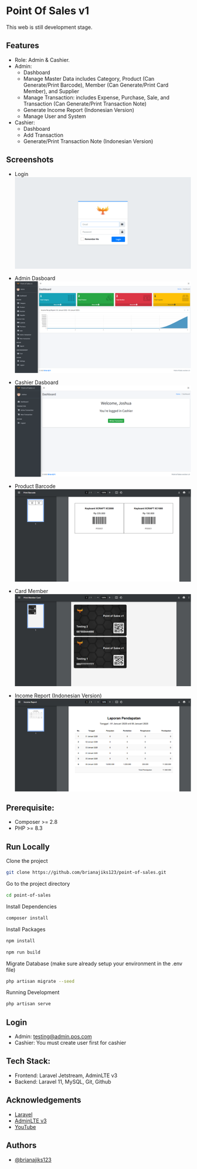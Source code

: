 # Point Of Sales v1
This web is still development stage.


## Features

- Role: Admin & Cashier.
- Admin:
  - Dashboard
  - Manage Master Data includes Category, Product (Can Generate/Print Barcode), Member (Can Generate/Print Card Member), and Supplier
  - Manage Transaction: includes Expense, Purchase, Sale, and Transaction (Can Generate/Print Transaction Note)
  - Generate Income Report (Indonesian Version)
  - Manage User and System
- Cashier:
  - Dashboard
  - Add Transaction
  - Generate/Print Transaction Note (Indonesian Version)


## Screenshots

- Login
![App Screenshot: Transaction](./docs/login.png)

- Admin Dasboard
![App Screenshot: Transaction](./docs/admin_dashboard.png)

- Cashier Dasboard
![App Screenshot: Transaction](./docs/cashier_dashboard.png)

- Product Barcode
![App Screenshot: Transaction](./docs/admin_product_print_barcode.png)

- Card Member
![App Screenshot: Transaction](./docs/admin_member_print_card_member.png)

- Income Report (Indonesian Version)
![App Screenshot: Transaction](./docs/admin_report_print.png)


## Prerequisite:

- Composer >= 2.8
- PHP >= 8.3


## Run Locally

Clone the project

```bash
git clone https://github.com/brianajiks123/point-of-sales.git
```

Go to the project directory

```bash
cd point-of-sales
```

Install Dependencies

```bash
composer install
```

Install Packages

```bash
npm install
```

```bash
npm run build
```

Migrate Database (make sure already setup your environment in the .env file)

```bash
php artisan migrate --seed
```

Running Development

```bash
php artisan serve
```


## Login

- Admin: testing@admin.pos.com
- Cashier: You must create user first for cashier


## Tech Stack:

- Frontend: Laravel Jetstream, AdminLTE v3
- Backend: Laravel 11, MySQL, Git, Github


## Acknowledgements

 - [Laravel](https://laravel.com/docs/11.x)
 - [AdminLTE v3](https://github.com/ColorlibHQ/AdminLTE)
 - [YouTube](https://www.youtube.com/@W2Learn)


## Authors

- [@brianajiks123](https://www.github.com/brianajiks123)
